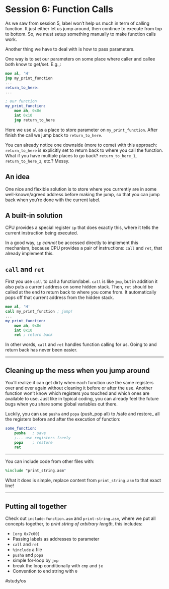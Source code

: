 # Session 6: Function Calls
As we saw from session 5, label won’t help us much in term of calling function. It just either let us jump around, then continue to execute from top to bottom. So, we must setup something manually to make function calls work.

Another thing we have to deal with is how to pass parameters.

One way is to set our parameters on some place where caller and callee both know to get/set. E.g.,:
```nasm
mov al, 'H'
jmp my_print_function
...
return_to_here:
...

; our function
my_print_function:
	mov ah, 0x0e
	int 0x10
	jmp return_to_here
```

Here we use  `al` as a place to store parameter on `my_print_function`. After finish the call we jump back to `return_to_here`.

You can already notice one downside (more to come) with this approach: `return_to_here` is explicitly set to return back to where you call the function. What if you have multiple places to go back? `return_to_here_1`,  `return_to_here_2`, etc.? Messy.

## An idea
One nice and flexible solution is to store where you currently are in some well-known/agreed address before making the jump, so that you can jump back when you’re done with the current label.

## A built-in solution
CPU provides a special register `ip` that does exactly this, where it tells the current instruction being executed.

In a good way, `ip` _cannot_ be accessed directly to implement this mechanism, because CPU provides a pair of instructions:  `call` and `ret`, that already implement this.

## `call` and `ret`
First you use `call` to call a function/label. `call` is like `jmp`, but in addition it also puts a current address on some hidden stack. Then, `ret` should be called at the end to return back to where you come from. It automatically pops off that current address from the hidden stack.

```nasm
mov al, 'H'
call my_print_function ; jump!
...
my_print_function:
	mov ah, 0x0e
	int 0x10
	ret ; return back
```

In other words, `call` and `ret` handles function calling for us. Going to and return back has never been easier.
- - - -
## Cleaning up the mess when you jump around
You’ll realize it can get dirty when each function use the same registers over and over again without cleaning it before or after the use. Another function won’t know which registers you touched and which ones are available to use. Just like in typical coding, you can already feel the future bugs when you share some global variables out there.

Luckily, you can use `pusha` and `popa` (push_pop all) to /safe and restore_ all the registers before and after the execution of function:
```nasm
some_function:
	pusha 	; save
	;... use registers freely
	popa	; restore
	ret
```
- - - -
You can include code from other files with:
```nasm
%include "print_string.asm"
```
What it does is simple, replace content from `print_string.asm` to that exact line!
- - - -
## Putting all together
Check out `include-function.asm` and `print-string.asm`, where we put all concepts together, to _print string of arbitrary length_, this includes:
*  `[org 0x7c00]`
* Passing labels as addresses to parameter
* `call` and `ret`
* `%include` a file
* `pusha` and `popa`
* simple for-loop by `jmp`
* break the loop conditionally with  `cmp` and `je`
* Convention to end string with `0`

#study/os